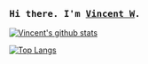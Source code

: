 <h3><samp>Hi there. I'm <a href="https://kingzez.com">Vincent W</a>.</samp></h3>


[![Vincent's github stats](https://github-readme-stats.vercel.app/api?username=kingzez)](https://github.com/anuraghazra/github-readme-stats)

[![Top Langs](https://github-readme-stats.vercel.app/api/top-langs/?username=kingzez&layout=compact)](https://github.com/anuraghazra/github-readme-stats)

<!--
![Vincent's Github Stats](https://github-readme-stats.vercel.app/api?username=kingzez&show_icons=true&title_color=fff&icon_color=79ff97&text_color=9f9f9f&bg_color=151515&hide=["contribs"])
-->
